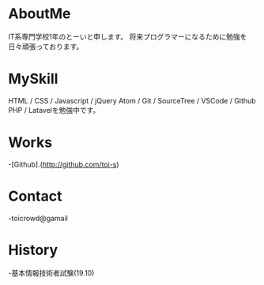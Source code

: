 # AboutMe
IT系専門学校1年のとーいと申します。
将来プログラマーになるために勉強を日々頑張っております。

# MySkill
HTML / CSS / Javascript / jQuery
Atom / Git / SourceTree / VSCode / Github
PHP / Latavelを勉強中です。

# Works
-[Github].(http://github.com/toi-s)

# Contact 
-toicrowd@gamail

# History
-基本情報技術者試験(19.10)
